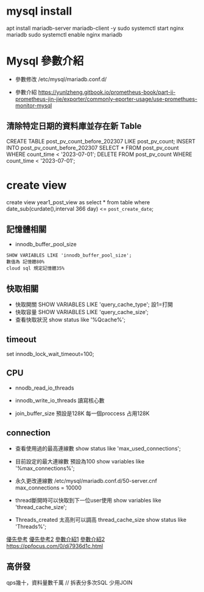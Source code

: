 # mysql install
apt install mariadb-server mariadb-client -y
sudo systemctl start nginx mariadb
sudo systemctl enable nginx mariadb

# Mysql 參數介紹
* 參數修改
/etc/mysql/mariadb.conf.d/

* 參數介紹
https://yunlzheng.gitbook.io/prometheus-book/part-ii-prometheus-jin-jie/exporter/commonly-eporter-usage/use-promethues-monitor-mysql

## 清除特定日期的資料庫並存在新 Table
CREATE TABLE post_pv_count_before_202307 LIKE post_pv_count;
INSERT INTO post_pv_count_before_202307 SELECT * FROM post_pv_count WHERE count_time < '2023-07-01';
DELETE FROM post_pv_count WHERE count_time < '2023-07-01';

# create view
create view year1_post_view as select * from table where date_sub(curdate(),interval 366 day) <= `post_create_date`;

## 記憶體相關
* innodb_buffer_pool_size
```
SHOW VARIABLES LIKE 'innodb_buffer_pool_size';
數值為 記憶體80%
cloud sql 規定記憶體35%
```
## 快取相關
* 快取開關
SHOW VARIABLES LIKE 'query_cache_type';
設1=打開
* 快取容量
SHOW VARIABLES LIKE 'query_cache_size';
* 查看快取狀況
show status like '%Qcache%';

## timeout
set innodb_lock_wait_timeout=100;

## CPU
* nnodb_read_io_threads
* innodb_write_io_threads
讀寫核心數 

* join_buffer_size
預設是128K 每一個proccess 占用128K

## connection 
* 查看使用過的最高連線數
show status like 'max_used_connections';

* 目前設定的最大連線數 預設為100
show variables like '%max_connections%';

* 永久更改連線數
/etc/mysql/mariadb.conf.d/50-server.cnf
max_connections = 10000

* thread斷開時可以快取到下一位user使用
show variables like 'thread_cache_size';
* Threads_created 太高則可以調高 thread_cache_size
show status like 'Threads%';

[優先參考](https://www.jishuwen.com/d/2qJJ/zh-tw)
[優先參考2](https://wulijun.github.io/2012/09/29/mysql-innodb-intro.html)
[參數介紹1](https://medium.com/@stock0139/mysql-%E5%8F%83%E6%95%B8%E5%84%AA%E5%8C%96-%E7%B3%BB%E5%88%97%E6%96%87-1-9696557faf30)
[參數介紹2](https://medium.com/@stock0139/mysql-%E5%8F%83%E6%95%B8-%E7%B3%BB%E5%88%97%E6%96%872-15db08f7e31)
https://ppfocus.com/0/di7936d1c.html
## 高併發
qps幾十，資料量數千萬 // 拆表分多次SQL 少用JOIN